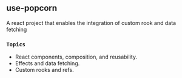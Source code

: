 ## use-popcorn

A react project that enables the integration of custom rook and data fetching

### `Topics`

- React components, composition, and reusability.
- Effects and data fetching.
- Custom rooks and refs.
